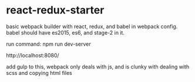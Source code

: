 # react-redux-starter
basic webpack builder with react, redux, and babel in webpack config.  babel should have es2015, es6, and stage-2 in it.

run command: npm run dev-server

http://localhost:8080/

add gulp to this, webpack only deals with js, and is clunky with dealing with scss and copying html files
